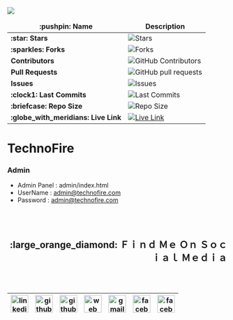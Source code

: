 <img src="https://gists-readme.yizack.com/api/pin?user=montasim&id=TechnoFire&owner=true&theme=dark"/>

<table>
    <thead align="center">
        <tr border: none;>
            <td><b>:pushpin: Name</b></td>
            <td><b>Description</b></td>
        </tr>
    </thead>
    <tbody>
        <tr>
            <td><b>:star: Stars</b></td>
            <td><img alt="Stars" src="https://img.shields.io/github/stars/montasim/TechnoFire"/></td>
        </tr>
        <tr>
            <td><b>:sparkles: Forks</b></td>
            <td><img alt="Forks" src="https://img.shields.io/github/forks/montasim/TechnoFire"/></td>
        </tr>
        <tr>
            <td><b>Contributors</b></td>
            <td><img alt="GitHub Contributors" src="https://img.shields.io/github/contributors/montasim/TechnoFire" /></td>
        </tr>
        <tr>
            <td><b> Pull Requests</b></td>
            <td><img alt="GitHub pull requests" src="https://img.shields.io/github/issues-pr/montasim/TechnoFire" /></td>
        </tr>
        <tr>
            <td><b> Issues</b></td>
            <td><img alt="Issues" src="https://img.shields.io/github/issues/montasim/TechnoFire" /></td>
        </tr>
        <tr>
            <td><b>:clock1: Last Commits</b></td>
            <td><img alt="Last Commits" src="https://img.shields.io/github/last-commit/montasim/TechnoFire"/></td>
        </tr>
        <tr>
            <td><b>:briefcase: Repo Size</b></td>
            <td><img alt="Repo Size" src="https://img.shields.io/github/repo-size/montasim/TechnoFire"/></td>
        </tr>
        <tr>
            <td><b>:globe_with_meridians: Live Link</b></td>
            <td>
                <a href="https://github.com/montasim/TechnoFire">
                    <img alt="Live Link" src="https://img.shields.io/website?down_color=lightgrey&down_message=offline&up_color=blue&up_message=online&url=https%3A%2F%2Fgithub.com/montasim/TechnoFire"/>
                </a>
            </td>
        </tr>
    </tbody>
</table>



# TechnoFire

### Admin 
- Admin Panel : admin/index.html
- UserName    : admin@technofire.com
- Password    : admin@technofire.com

<br/>
<br/>

<h2 align="right"><b> :large_orange_diamond: Ｆｉｎｄ Ｍｅ Ｏｎ Ｓｏｃｉａｌ Ｍｅｄｉａ  </b></h2>

<br/>
<br/>

<!-- social media links start -->
<table align="right">
    <thead align="center">
        <tr>
            <th>
                <a href="https://www.linkedin.com/in/montasim">
                <img alt="linkedin icon" src="https://cdn.simpleicons.org/linkedin" width="40px">
                </a>
            </th>
            <th>
                <a href="https://www.github.com/montasim">
                <img alt="github icon" src="https://cdn.simpleicons.org/github/white" width="40px">
                </a>
            </th>
            <th>
                <a href="https://stackoverflow.com/users/20348607/montasim">
                <img alt="github icon" src="https://cdn.simpleicons.org/stackoverflow" width="40px">
                </a>
            </th>
            <th>
                <a href="https://montasim-dev.web.app/">
                <img alt="web icon" src="https://cdn.simpleicons.org/googlechrome" width="40px">
                </a>
            </th>
            <th>
                <a href="mailto:montasimmamun@gmail.com">
                <img alt="gmail icon" src="https://cdn.simpleicons.org/gmail" width="40px">
                </a>
            </th>
            <th>
                <a href="https://www.facebook.com/montasimmamun/">
                <img alt="facebook icon" src="https://cdn.simpleicons.org/facebook" width="40px">
                </a>
            </th>
            <th>
                <a href="https://twitter.com/montasimmamun">
                <img alt="facebook icon" src="https://cdn.simpleicons.org/twitter" width="40px">
                </a>
            </th>
        </tr>
    </thead>
</table>
<!-- social media links end -->
